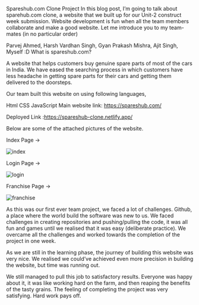 Spareshub.com Clone Project
In this blog post, I’m going to talk about sparehub.com clone, a website that we built up for our Unit-2 construct week submission. Website development is fun when all the team members collaborate and make a good website. Let me introduce you to my team-mates (in no particular order)

Parvej Ahmed,
Harsh Vardhan Singh,
Gyan Prakash Mishra,
Ajit Singh,
Myself :D
What is spareshub.com?

A website that helps customers buy genuine spare parts of most of the cars in India. We have eased the searching process in which customers have less headache in getting spare parts for their cars and getting them delivered to the doorsteps.

Our team built this website on using following languages,

Html
CSS
JavaScript
Main website link: https://spareshub.com/

Deployed Link :https://spareshub-clone.netlify.app/

Below are some of the attached pictures of the website.

Index Page →



![index](https://user-images.githubusercontent.com/79194669/170877167-668dee89-a0cf-49e2-8f9f-b77b2a12e5f3.png)




Login Page →

![login](https://user-images.githubusercontent.com/79194669/170877179-a02dc1dd-aeca-4f3f-b5b3-128b5defe195.png)




Franchise Page →

![franchise](https://user-images.githubusercontent.com/79194669/170877186-fbcd7910-32e8-4e00-b859-e35354b518d6.png)

As this was our first ever team project, we faced a lot of challenges. Github, a place where the world build the software was new to us. We faced challenges in creating repositories and pushing/pulling the code, it was all fun and games until we realised that it was easy (deliberate practice). We overcame all the challenges and worked towards the completion of the project in one week.

As we are still in the learning phase, the journey of building this website was very nice. We realised we could’ve achieved even more precision in building the website, but time was running out.

We still managed to pull this job to satisfactory results. Everyone was happy about it, it was like working hard on the farm, and then reaping the benefits of the tasty grains. The feeling of completing the project was very satisfying. Hard work pays off.
